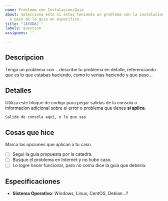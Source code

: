 ```yaml
---
name: Problema con Instalacion/Guia
about: Selecciona esto si estas teniendo un problema con la instalacion de un componente
  o paso de la guia en especifico.
title: "[AYUDA] "
labels: question
assignees: ''

---
```


## Descripcion
Tengo un problema con ...describe tu problema en detalle, referenciando que es lo que estabas haciendo, como lo venias haciendo y que paso...

## Detalles
Utiliza este bloque de codigo para pegar salidas de la consola o informacion adicional sobre el error o problema que tienes **si aplica**.

```bash
Salida de consola aqui, o lo que sea
```

## Cosas que hice
Marca las opciones que aplican a tu caso.
- [ ] Segui la guia propuesta por la catedra.
- [ ] Busque el problema en Internet y no hubo caso.
- [ ] Lo logre hacer funcionar, pero no como dice la guia que deberia.

## Especificaciones
- **Sistema Operativo**: Windows, Linux, CentOS, Debian...?
